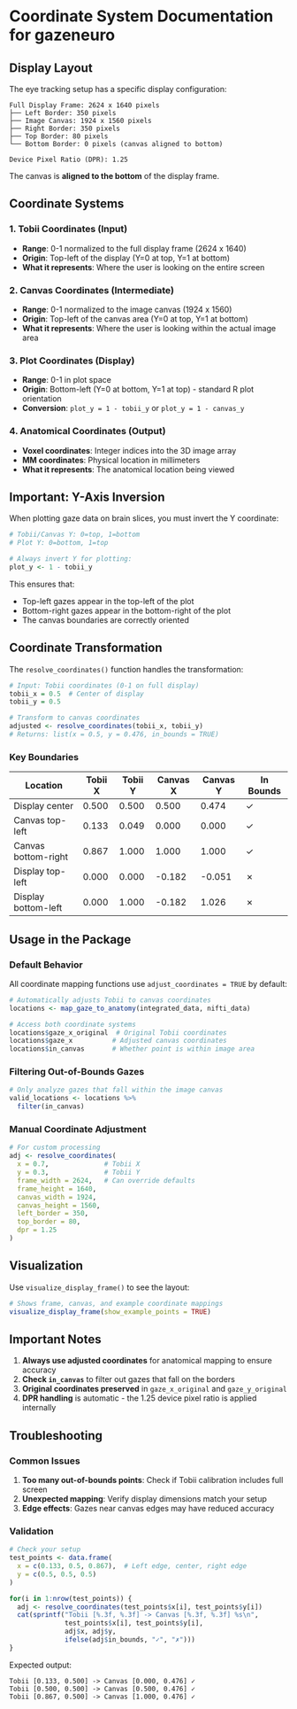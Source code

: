 # Coordinate System Documentation for gazeneuro

## Display Layout

The eye tracking setup has a specific display configuration:

```
Full Display Frame: 2624 x 1640 pixels
├── Left Border: 350 pixels
├── Image Canvas: 1924 x 1560 pixels  
├── Right Border: 350 pixels
├── Top Border: 80 pixels
└── Bottom Border: 0 pixels (canvas aligned to bottom)

Device Pixel Ratio (DPR): 1.25
```

The canvas is **aligned to the bottom** of the display frame.

## Coordinate Systems

### 1. Tobii Coordinates (Input)
- **Range**: 0-1 normalized to the full display frame (2624 x 1640)
- **Origin**: Top-left of the display (Y=0 at top, Y=1 at bottom)
- **What it represents**: Where the user is looking on the entire screen

### 2. Canvas Coordinates (Intermediate)
- **Range**: 0-1 normalized to the image canvas (1924 x 1560)
- **Origin**: Top-left of the canvas area (Y=0 at top, Y=1 at bottom)
- **What it represents**: Where the user is looking within the actual image area

### 3. Plot Coordinates (Display)
- **Range**: 0-1 in plot space
- **Origin**: Bottom-left (Y=0 at bottom, Y=1 at top) - standard R plot orientation
- **Conversion**: `plot_y = 1 - tobii_y` or `plot_y = 1 - canvas_y`

### 4. Anatomical Coordinates (Output)
- **Voxel coordinates**: Integer indices into the 3D image array
- **MM coordinates**: Physical location in millimeters
- **What it represents**: The anatomical location being viewed

## Important: Y-Axis Inversion

When plotting gaze data on brain slices, you must invert the Y coordinate:

```r
# Tobii/Canvas Y: 0=top, 1=bottom
# Plot Y: 0=bottom, 1=top

# Always invert Y for plotting:
plot_y <- 1 - tobii_y
```

This ensures that:
- Top-left gazes appear in the top-left of the plot
- Bottom-right gazes appear in the bottom-right of the plot
- The canvas boundaries are correctly oriented

## Coordinate Transformation

The `resolve_coordinates()` function handles the transformation:

```r
# Input: Tobii coordinates (0-1 on full display)
tobii_x = 0.5  # Center of display
tobii_y = 0.5

# Transform to canvas coordinates
adjusted <- resolve_coordinates(tobii_x, tobii_y)
# Returns: list(x = 0.5, y = 0.476, in_bounds = TRUE)
```

### Key Boundaries

| Location | Tobii X | Tobii Y | Canvas X | Canvas Y | In Bounds |
|----------|---------|---------|----------|----------|-----------|
| Display center | 0.500 | 0.500 | 0.500 | 0.474 | ✓ |
| Canvas top-left | 0.133 | 0.049 | 0.000 | 0.000 | ✓ |
| Canvas bottom-right | 0.867 | 1.000 | 1.000 | 1.000 | ✓ |
| Display top-left | 0.000 | 0.000 | -0.182 | -0.051 | ✗ |
| Display bottom-left | 0.000 | 1.000 | -0.182 | 1.026 | ✗ |

## Usage in the Package

### Default Behavior
All coordinate mapping functions use `adjust_coordinates = TRUE` by default:

```r
# Automatically adjusts Tobii to canvas coordinates
locations <- map_gaze_to_anatomy(integrated_data, nifti_data)

# Access both coordinate systems
locations$gaze_x_original  # Original Tobii coordinates
locations$gaze_x          # Adjusted canvas coordinates
locations$in_canvas       # Whether point is within image area
```

### Filtering Out-of-Bounds Gazes

```r
# Only analyze gazes that fall within the image canvas
valid_locations <- locations %>%
  filter(in_canvas)
```

### Manual Coordinate Adjustment

```r
# For custom processing
adj <- resolve_coordinates(
  x = 0.7,              # Tobii X
  y = 0.3,              # Tobii Y
  frame_width = 2624,   # Can override defaults
  frame_height = 1640,
  canvas_width = 1924,
  canvas_height = 1560,
  left_border = 350,
  top_border = 80,
  dpr = 1.25
)
```

## Visualization

Use `visualize_display_frame()` to see the layout:

```r
# Shows frame, canvas, and example coordinate mappings
visualize_display_frame(show_example_points = TRUE)
```

## Important Notes

1. **Always use adjusted coordinates** for anatomical mapping to ensure accuracy
2. **Check `in_canvas`** to filter out gazes that fall on the borders
3. **Original coordinates preserved** in `gaze_x_original` and `gaze_y_original`
4. **DPR handling** is automatic - the 1.25 device pixel ratio is applied internally

## Troubleshooting

### Common Issues

1. **Too many out-of-bounds points**: Check if Tobii calibration includes full screen
2. **Unexpected mapping**: Verify display dimensions match your setup
3. **Edge effects**: Gazes near canvas edges may have reduced accuracy

### Validation

```r
# Check your setup
test_points <- data.frame(
  x = c(0.133, 0.5, 0.867),  # Left edge, center, right edge
  y = c(0.5, 0.5, 0.5)
)

for(i in 1:nrow(test_points)) {
  adj <- resolve_coordinates(test_points$x[i], test_points$y[i])
  cat(sprintf("Tobii [%.3f, %.3f] -> Canvas [%.3f, %.3f] %s\n",
              test_points$x[i], test_points$y[i],
              adj$x, adj$y,
              ifelse(adj$in_bounds, "✓", "✗")))
}
```

Expected output:
```
Tobii [0.133, 0.500] -> Canvas [0.000, 0.476] ✓
Tobii [0.500, 0.500] -> Canvas [0.500, 0.476] ✓
Tobii [0.867, 0.500] -> Canvas [1.000, 0.476] ✓
```
